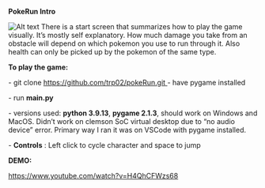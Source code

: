 ﻿<a name="br1"></a>**PokeRun Intro**

![Alt text](https://user-images.githubusercontent.com/83850231/235234131-99a49b78-8670-4845-9968-a853d5bcfc97.png)
There is a start screen that summarizes how to play the game visually. It’s mostly self
explanatory. How much damage you take from an obstacle will depend on which pokemon you
use to run through it. Also health can only be picked up by the pokemon of the same type.



<a name="br2"></a>**To play the game:**

\- git clone [https://github.com/trp02/pokeRun.git
](https://github.com/trp02/pokeRun.git)- have pygame installed

\- run **main.py**

\- versions used: **python 3.9.13**, **pygame 2.1.3**, should work on Windows and MacOS. Didn’t
work on clemson SoC virtual desktop due to “no audio device” error. Primary way I ran it was on
VSCode with pygame installed.

\- **Controls** : Left click to cycle character and space to jump

**DEMO:**

<https://www.youtube.com/watch?v=H4QhCFWzs68>
